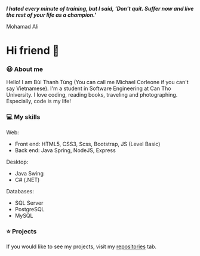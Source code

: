 _**I hated every minute of training, but I said, 'Don't quit. Suffer now and live the rest of your life as a champion.'**_

Mohamad Ali


<h1>Hi friend 👋 </h1> 
<h3>😃 About me</h3>
<p>Hello! I am Bùi Thanh Tùng (You can call me Michael Corleone if you can't say Vietnamese). I'm a student in Software Engineering at Can Tho University. I love coding, reading books, traveling and photographing. Especially, code is my life!</p>

<h3>💻 My skills</h3>
<p>
  Web: 
  <ul>
    <li>Front end: HTML5, CSS3, Scss, Bootstrap, JS (Level Basic)</li>
    <li>Back end: Java Spring, NodeJS, Express</li>
  </ul>
</p>
<p>Desktop:
  <ul>
    <li>Java Swing</li>
    <li>C# (.NET)</li>
  </ul>
</p>
<p>
Databases:
  <ul>
    <li>SQL Server</li>
    <li>PostgreSQL</li>
    <li>MySQL</li>
  </ul>
</p>

<h3>⭐ Projects</h3>
<p>If you would like to see my projects, visit my <a href="https://github.com/bthanhtung?tab=repositories">repositories</a> tab.</p>
